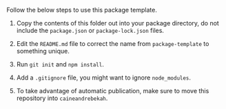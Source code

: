 Follow the below steps to use this package template.

1. Copy the contents of this folder out into your package directory, do not include the `package.json` or `package-lock.json` files.

2. Edit the `README.md` file to correct the name from `package-template` to something unique.

3. Run `git init` and `npm install`.

4. Add a `.gitignore` file, you might want to ignore `node_modules`.

5. To take advantage of automatic publication, make sure to move this repository into `caineandrebekah`.